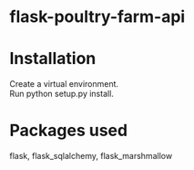 # flask-poultry-farm-api

# Installation 
Create a virtual environment.     
Run python setup.py install.

# Packages used
flask,
flask_sqlalchemy,
flask_marshmallow
